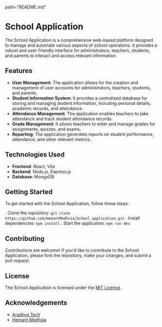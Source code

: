 path="README.md"
# School Application
The School Application is a comprehensive web-based platform designed to manage and automate various aspects of school operations. It provides a robust and user-friendly interface for administrators, teachers, students, and parents to interact and access relevant information.

## Features

*   **User Management**: The application allows for the creation and management of user accounts for administrators, teachers, students, and parents.
*   **Student Information System**: It provides a centralized database for storing and managing student information, including personal details, academic records, and attendance.
*   **Attendance Management**: The application enables teachers to take attendance and track student attendance records.
*   **Grade Management**: It allows teachers to enter and manage grades for assignments, quizzes, and exams.
*   **Reporting**: The application generates reports on student performance, attendance, and other relevant metrics.

## Technologies Used

*   **Frontend**: React, Vite
*   **Backend**: Node.js, Express.js
*   **Database**: MongoDB

## Getting Started

To get started with the School Application, follow these steps:

.  Clone the repository: `git clone https://github.com/HemantMedhsia/School_application.git`
.  Install dependencies: `npm install`
.  Start the application: `npm run dev`

## Contributing

Contributions are welcome! If you'd like to contribute to the School Application, please fork the repository, make your changes, and submit a pull request.

## License

The School Application is licensed under the [MIT License](https://opensource.org/licenses/MIT).

## Acknowledgements

*   [Aradhya Tech](https://www.aradhyatech.com/)
*   [Hemant Medhsia](https://www.linkedin.com/in/hemant-medhsia-b/)
